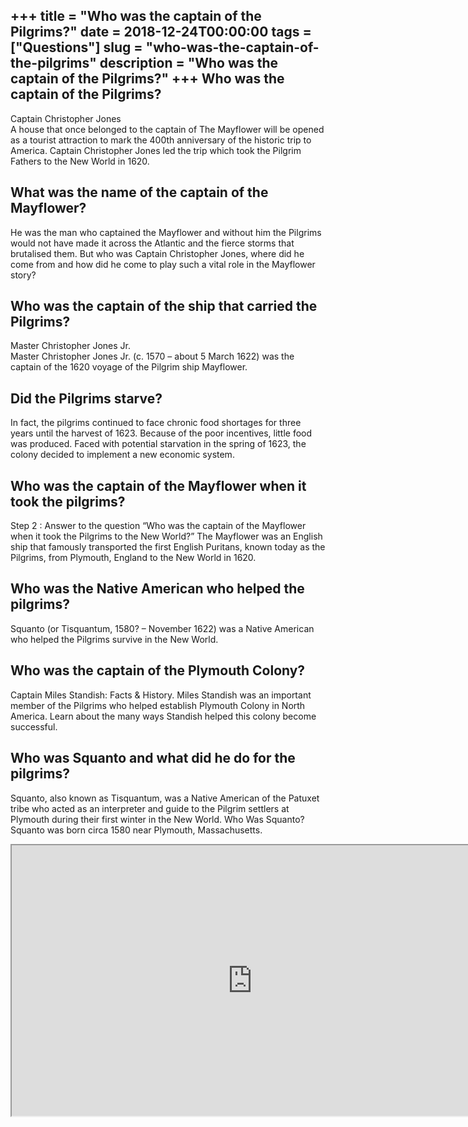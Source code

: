 +++
title = "Who was the captain of the Pilgrims?"
date = 2018-12-24T00:00:00
tags = ["Questions"]
slug = "who-was-the-captain-of-the-pilgrims"
description = "Who was the captain of the Pilgrims?"
+++
Who was the captain of the Pilgrims?
------------------------------------

Captain Christopher Jones  
A house that once belonged to the captain of The Mayflower will be opened as a tourist attraction to mark the 400th anniversary of the historic trip to America. Captain Christopher Jones led the trip which took the Pilgrim Fathers to the New World in 1620.

What was the name of the captain of the Mayflower?
--------------------------------------------------

He was the man who captained the Mayflower and without him the Pilgrims would not have made it across the Atlantic and the fierce storms that brutalised them. But who was Captain Christopher Jones, where did he come from and how did he come to play such a vital role in the Mayflower story?

Who was the captain of the ship that carried the Pilgrims?
----------------------------------------------------------

Master Christopher Jones Jr.  
Master Christopher Jones Jr. (c. 1570 – about 5 March 1622) was the captain of the 1620 voyage of the Pilgrim ship Mayflower.

Did the Pilgrims starve?
------------------------

In fact, the pilgrims continued to face chronic food shortages for three years until the harvest of 1623. Because of the poor incentives, little food was produced. Faced with potential starvation in the spring of 1623, the colony decided to implement a new economic system.

Who was the captain of the Mayflower when it took the pilgrims?
---------------------------------------------------------------

Step 2 : Answer to the question “Who was the captain of the Mayflower when it took the Pilgrims to the New World?” The Mayflower was an English ship that famously transported the first English Puritans, known today as the Pilgrims, from Plymouth, England to the New World in 1620.

Who was the Native American who helped the pilgrims?
----------------------------------------------------

Squanto (or Tisquantum, 1580? – November 1622) was a Native American who helped the Pilgrims survive in the New World.

Who was the captain of the Plymouth Colony?
-------------------------------------------

Captain Miles Standish: Facts &amp; History. Miles Standish was an important member of the Pilgrims who helped establish Plymouth Colony in North America. Learn about the many ways Standish helped this colony become successful.

Who was Squanto and what did he do for the pilgrims?
----------------------------------------------------

Squanto, also known as Tisquantum, was a Native American of the Patuxet tribe who acted as an interpreter and guide to the Pilgrim settlers at Plymouth during their first winter in the New World. Who Was Squanto? Squanto was born circa 1580 near Plymouth, Massachusetts.

<iframe allow="accelerometer; autoplay; clipboard-write; encrypted-media; gyroscope; picture-in-picture" allowfullscreen="" class="__youtube_prefs__  epyt-is-override  no-lazyload" data-no-lazy="1" data-origheight="433" data-origwidth="770" data-skipgform_ajax_framebjll="" height="433" id="_ytid_16535" loading="lazy" src="https://www.youtube.com/embed/mCtIfx3ZbAc?enablejsapi=1&autoplay=0&cc_load_policy=0&cc_lang_pref=&iv_load_policy=1&loop=0&modestbranding=0&rel=1&fs=1&playsinline=0&autohide=2&theme=dark&color=red&controls=1&" title="YouTube player" width="770"></iframe>